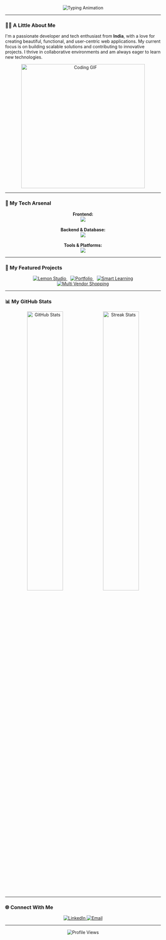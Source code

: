 <div align="center">
  <img src="https://readme-typing-svg.demolab.com?font=Fira+Code&size=30&pause=1000&color=007ACC&center=true&vCenter=true&width=500&lines=Hi%2C+I'm+Ashirwad+Sharma+👋;A+Web+Developer+%26+Tech+Enthusiast!;Always+Building+%26+Learning...;Welcome+to+my+Profile!+✨" alt="Typing Animation" />
</div>

---

### 👨‍💻 A Little About Me

I'm a passionate developer and tech enthusiast from **India**, with a love for creating beautiful, functional, and user-centric web applications. My current focus is on building scalable solutions and contributing to innovative projects. I thrive in collaborative environments and am always eager to learn new technologies.

<p align="center">
  <img src="https://media.giphy.com/media/LmNwrMVKIKk9C/giphy.gif" alt="Coding GIF" width="400"/>
</p>

---

### 🚀 My Tech Arsenal

<p align="center">
  <strong>Frontend:</strong><br>
  <a href="https://skillicons.dev">
    <img src="https://skillicons.dev/icons?i=react,nextjs,js,ts,tailwind,html,css" />
  </a>
  <br><br>
  <strong>Backend & Database:</strong><br>
  <a href="https://skillicons.dev">
    <img src="https://skillicons.dev/icons?i=nodejs,express,python,mongodb,postgres" />
  </a>
  <br><br>
  <strong>Tools & Platforms:</strong><br>
  <a href="https://skillicons.dev">
    <img src="https://skillicons.dev/icons?i=git,github,vscode,figma,docker,vercel" />
  </a>
</p>

---

### 🌟 My Featured Projects

<div align="center">
  <a href="https://lemonstudio.vercel.app/" style="margin: 5px;">
    <img src="https://img.shields.io/badge/Lemon_Studio-🍋-black?style=for-the-badge&logo=vercel" alt="Lemon Studio"/>
  </a>
  <a href="https://ashirwad-sharma-portfolio.vercel.app/" style="margin: 5px;">
    <img src="https://img.shields.io/badge/My_Portfolio-🌐-blue?style=for-the-badge&logo=vercel" alt="Portfolio"/>
  </a>
  <a href="https://smart-learning-taupe.vercel.app/" style="margin: 5px;">
    <img src="https://img.shields.io/badge/Smart_Learning-🧠-orange?style=for-the-badge&logo=vercel" alt="Smart Learning"/>
  </a>
  <a href="https://drappi.in/" style="margin: 5px;">
    <img src="https://img.shields.io/badge/Multi_Vendor_Shopping-🛒-green?style=for-the-badge&logo=shopify" alt="Multi Vendor Shopping"/>
  </a>
</div>

---

### 📊 My GitHub Stats

<div align="center">
  <img src="https://github-readme-stats.vercel.app/api?username=Geeky-ash&show_icons=true&theme=tokyonight&hide_border=true&include_all_commits=true&count_private=true" alt="GitHub Stats" width="48%"/>
  <img src="https://github-readme-streak-stats.herokuapp.com/?user=Geeky-ash&theme=tokyonight&hide_border=true" alt="Streak Stats" width="48%" />
</div>

---

### 🌐 Connect With Me

<p align="center">
  <a href="https://www.linkedin.com/in/your-linkedin-profile/">
    <img src="https://img.shields.io/badge/LinkedIn-0077B5?style=for-the-badge&logo=linkedin&logoColor=white" alt="LinkedIn" />
  </a>
  <a href="mailto:youremail@gmail.com">
    <img src="https://img.shields.io/badge/Gmail-D14836?style=for-the-badge&logo=gmail&logoColor=white" alt="Email" />
  </a>
</p>

---

<div align="center">
  <img src="https://komarev.com/ghpvc/?username=Geeky-ash&label=Views&color=blueviolet&style=flat-square" alt="Profile Views" />
</div>

